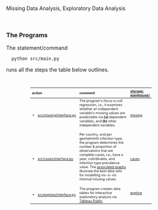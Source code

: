 <br>

Missing Data Analysis, Exploratory Data Analysis

<br>

### The Programs

The statement/command

````shell
  python src/main.py
````

runs all the steps the table below outlines.

<br>

<table style="width: 65%; font-size: 65%; text-align: left; margin-left: 65px;">
    <colgroup>
        <col span="1" style="width: 30%;">
        <col span="1" style="width: 65%;">
        <col span="1" style="width: 5%;">
    </colgroup>
    <thead>
        <tr><th>action</th><th>comment</th><th><a href="./warehouse">storage:<br>warehouse/</a></th></tr>
    </thead>
    <tr>
        <td><ul>
            <li><a href=".src/missing/interface.py">src/missing/interface.py</a></li></ul></td>
        <td>The program's focus is null regression, i.e., it examines whether an independent variable's missing values 
            are predictable via <b>(a)</b> dependent variables, and <b>(b)</b> other independent variables.<br><br></td>
        <td><a href="./warehouse/missing">missing</a></td>
    </tr>
    <tr>
        <td><ul><li><a href=".src/cases/interface.py">src/cases/interface.py</a></li></ul></td>
        <td>Per country, and per geohelminth infection type, the program determines the number & proportion of observations 
            that are complete cases, i.e., have a year, co&ouml;rdinates, and infection type prevalence value.  The 
            <a href="https://helminthiases.github.io/data/missing.html#complete-cases">associated graphs</a> illustrate 
            the best data sets for modelling vis-&agrave;-vis minimal missing values.<br><br></td>
        <td><a href="./warehouse/cases">cases</a></td>
    </tr>
    <tr>
        <td><ul><li><a href=".src/explore/interface.py">src/explore/interface.py</a></li></ul></td>
        <td>The program creates data tables for interactive exploratory analysis via <a href="https://helminthiases.github.io/exploration" target="_blank">Tableau Public</a></td>
        <td><a href="./warehouse/explore">explore</a><br><br></td>
    </tr>
</table>


<br>
<br>

<br>
<br>

<br>
<br>

<br>
<br>
